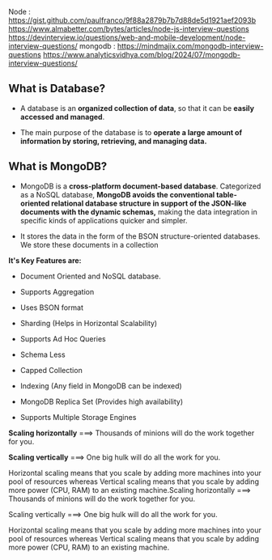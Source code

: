 Node : https://gist.github.com/paulfranco/9f88a2879b7b7d88de5d1921aef2093b 
https://www.almabetter.com/bytes/articles/node-js-interview-questions
https://devinterview.io/questions/web-and-mobile-development/node-interview-questions/
mongodb : https://mindmajix.com/mongodb-interview-questions
https://www.analyticsvidhya.com/blog/2024/07/mongodb-interview-questions/

## What is Database? 

  - A database is an **organized collection of data**, so that it can be **easily accessed and managed**.
  
  - The main purpose of the database is to **operate a large amount of information by storing, retrieving, and managing data.**
    
## What is MongoDB?

- MongoDB is a **cross-platform document-based database**. Categorized as a NoSQL database, **MongoDB avoids the conventional table-oriented relational database structure in support of the JSON-like documents with the dynamic schemas,** making the data integration in specific kinds of applications quicker and simpler.

- It stores the data in the form of the BSON structure-oriented databases. We store these documents in a collection

**It's Key Features are:**

- Document Oriented and NoSQL database.
  
- Supports Aggregation
  
-  Uses BSON format
 
-  Sharding (Helps in Horizontal Scalability)

-  Supports Ad Hoc Queries
-  Schema Less
-  Capped Collection
-  Indexing (Any field in MongoDB can be indexed)
-  MongoDB Replica Set (Provides high availability)
-  Supports Multiple Storage Engines
  
**Scaling horizontally** ===> Thousands of minions will do the work together for you.

**Scaling vertically** ===> One big hulk will do all the work for you.

Horizontal scaling means that you scale by adding more machines into your pool of resources whereas Vertical scaling means that you scale by adding more power (CPU, RAM) to an existing machine.Scaling horizontally ===> Thousands of minions will do the work together for you.

Scaling vertically ===> One big hulk will do all the work for you.

Horizontal scaling means that you scale by adding more machines into your pool of resources whereas Vertical scaling means that you scale by adding more power (CPU, RAM) to an existing machine.
